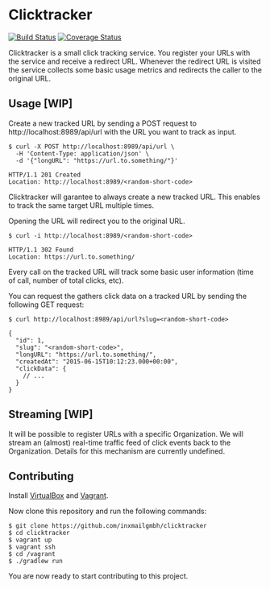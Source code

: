 Clicktracker
============
[![Build Status](https://travis-ci.org/inxmailgmbh/clicktracker.svg?branch=master)](https://travis-ci.org/inxmailgmbh/clicktracker)
[![Coverage Status](https://coveralls.io/repos/inxmailgmbh/clicktracker/badge.svg?branch=master&service=github)](https://coveralls.io/github/inxmailgmbh/clicktracker?branch=master)

Clicktracker is a small click tracking service. You register your URLs with the service and receive a redirect URL. Whenever the redirect URL is visited the service collects some basic usage metrics and redirects the caller to the original URL.

## Usage [WIP]

Create a new tracked URL by sending a POST request to http://localhost:8989/api/url with the URL you want to track as input.

```
$ curl -X POST http://localhost:8989/api/url \
  -H 'Content-Type: application/json' \
  -d '{"longURL": "https://url.to.something/"}'

HTTP/1.1 201 Created
Location: http://localhost:8989/<random-short-code>
```

Clicktracker will garantee to always create a new tracked URL. This enables to track the same target URL multiple times.

Opening the URL will redirect you to the original URL.

```
$ curl -i http://localhost:8989/<random-short-code>

HTTP/1.1 302 Found
Location: https://url.to.something/
```

Every call on the tracked URL will track some basic user information (time of call, number of total clicks, etc).

You can request the gathers click data on a tracked URL by sending the following GET request:

```
$ curl http://localhost:8989/api/url?slug=<random-short-code>

{
  "id": 1,
  "slug": "<random-short-code>",
  "longURL": "https://url.to.something/",
  "createdAt": "2015-06-15T10:12:23.000+00:00",
  "clickData": {
    // ...
  }
}
```

## Streaming [WIP]

It will be possible to register URLs with a specific Organization. We will stream an (almost) real-time traffic feed of click events back to the Organization. Details for this mechanism are currently undefined.

## Contributing

Install [VirtualBox](https://www.virtualbox.org/) and [Vagrant](https://www.vagrantup.com/).

Now clone this repository and run the following commands:

    $ git clone https://github.com/inxmailgmbh/clicktracker
    $ cd clicktracker
    $ vagrant up
    $ vagrant ssh
    $ cd /vagrant
    $ ./gradlew run

You are now ready to start contributing to this project.
